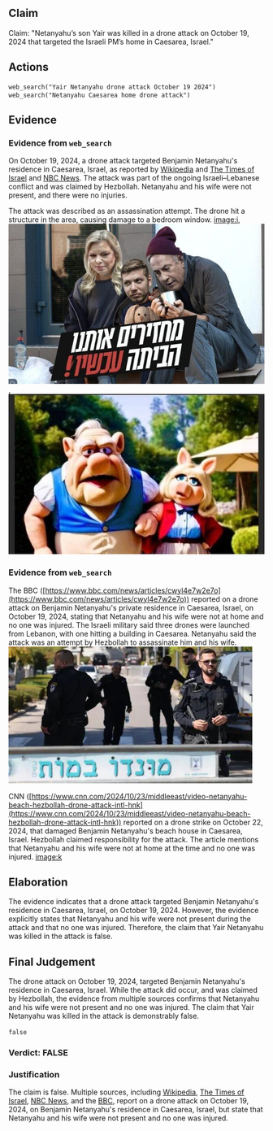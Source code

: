 ## Claim
Claim: "Netanyahu’s son Yair was killed in a drone attack on October 19, 2024 that targeted the Israeli PM’s home in Caesarea, Israel."

## Actions
```
web_search("Yair Netanyahu drone attack October 19 2024")
web_search("Netanyahu Caesarea home drone attack")
```

## Evidence
### Evidence from `web_search`
On October 19, 2024, a drone attack targeted Benjamin Netanyahu's residence in Caesarea, Israel, as reported by [Wikipedia](https://en.wikipedia.org/wiki/2024_drone_attack_on_Benjamin_Netanyahu%27s_residence) and [The Times of Israel](https://www.timesofisrael.com/drones-moans-and-groans-hezbollah-attacks-pms-home-petty-politics-continue-unintercepted/) and [NBC News](https://www.nbcnews.com/news/world/live-blog/live-updates-drone-strike-lebanon-netanyahu-gaza-rcna176216). The attack was part of the ongoing Israeli–Lebanese conflict and was claimed by Hezbollah. Netanyahu and his wife were not present, and there were no injuries.

The attack was described as an assassination attempt. The drone hit a structure in the area, causing damage to a bedroom window. <image:i>, ![image 5540](media/2025-08-23_01-45-1755913514-658764.jpg), ![image 5541](media/2025-08-23_01-45-1755913515-076396.jpg)


### Evidence from `web_search`
The BBC ([https://www.bbc.com/news/articles/cwyl4e7w2e7o](https://www.bbc.com/news/articles/cwyl4e7w2e7o)) reported on a drone attack on Benjamin Netanyahu's private residence in Caesarea, Israel, on October 19, 2024, stating that Netanyahu and his wife were not at home and no one was injured. The Israeli military said three drones were launched from Lebanon, with one hitting a building in Caesarea. Netanyahu said the attack was an attempt by Hezbollah to assassinate him and his wife. ![image 9749](media/2025-08-30_01-11-1756516270-294263.jpg)

CNN ([https://www.cnn.com/2024/10/23/middleeast/video-netanyahu-beach-hezbollah-drone-attack-intl-hnk](https://www.cnn.com/2024/10/23/middleeast/video-netanyahu-beach-hezbollah-drone-attack-intl-hnk)) reported on a drone strike on October 22, 2024, that damaged Benjamin Netanyahu's beach house in Caesarea, Israel. Hezbollah claimed responsibility for the attack. The article mentions that Netanyahu and his wife were not at home at the time and no one was injured. <image:k>


## Elaboration
The evidence indicates that a drone attack targeted Benjamin Netanyahu's residence in Caesarea, Israel, on October 19, 2024. However, the evidence explicitly states that Netanyahu and his wife were not present during the attack and that no one was injured. Therefore, the claim that Yair Netanyahu was killed in the attack is false.


## Final Judgement
The drone attack on October 19, 2024, targeted Benjamin Netanyahu's residence in Caesarea, Israel. While the attack did occur, and was claimed by Hezbollah, the evidence from multiple sources confirms that Netanyahu and his wife were not present and no one was injured. The claim that Yair Netanyahu was killed in the attack is demonstrably false.

`false`

### Verdict: FALSE

### Justification
The claim is false. Multiple sources, including [Wikipedia](https://en.wikipedia.org/wiki/2024_drone_attack_on_Benjamin_Netanyahu%27s_residence), [The Times of Israel](https://www.timesofisrael.com/drones-moans-and-groans-hezbollah-attacks-pms-home-petty-politics-continue-unintercepted/), [NBC News](https://www.nbcnews.com/news/world/live-blog/live-updates-drone-strike-lebanon-netanyahu-gaza-rcna176216), and the [BBC](https://www.bbc.com/news/articles/cwyl4e7w2e7o), report on a drone attack on October 19, 2024, on Benjamin Netanyahu's residence in Caesarea, Israel, but state that Netanyahu and his wife were not present and no one was injured.
